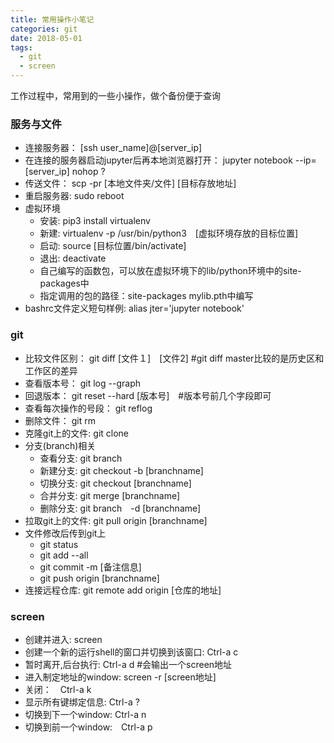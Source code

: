 ```yaml
---
title: 常用操作小笔记
categories: git
date: 2018-05-01
tags: 
  - git
  - screen
---
```

工作过程中，常用到的一些小操作，做个备份便于查询

### 服务与文件
* 连接服务器： [ssh user_name]@[server_ip]
* 在连接的服务器启动jupyter后再本地浏览器打开： jupyter notebook --ip=[server_ip] nohop ?
* 传送文件： scp -pr [本地文件夹/文件] [目标存放地址]
* 重启服务器: sudo reboot 
* 虚拟环境
    * 安装: pip3 install virtualenv
    * 新建: virtualenv -p /usr/bin/python3　[虚拟环境存放的目标位置]
    * 启动: source [目标位置/bin/activate]　
    * 退出: deactivate
    * 自己编写的函数包，可以放在虚拟环境下的lib/python环境中的site-packages中
    * 指定调用的包的路径：site-packages mylib.pth中编写
* bashrc文件定义短句样例: alias jter='jupyter notebook'
<!--more-->

### git
* 比较文件区别： git diff [文件１]　[文件2] #git diff master比较的是历史区和工作区的差异
* 查看版本号： git log --graph
* 回退版本： git reset --hard [版本号]　#版本号前几个字段即可
* 查看每次操作的号段： git reflog
* 删除文件： git rm
* 克隆git上的文件: git clone 
* 分支(branch)相关
    * 查看分支: git branch
    * 新建分支: git checkout -b [branchname]
    * 切换分支: git checkout [branchname]
    * 合并分支: git merge [branchname]
    * 删除分支: git branch　-d [branchname]
* 拉取git上的文件: git pull origin [branchname]
* 文件修改后传到git上
    * git status
    * git add --all
    * git commit -m [备注信息]
    * git push origin [branchname]
* 连接远程仓库: git remote add origin [仓库的地址]

### screen
* 创建并进入: screen
* 创建一个新的运行shell的窗口并切换到该窗口: Ctrl-a c
* 暂时离开,后台执行: Ctrl-a d #会输出一个screen地址
* 进入制定地址的window: screen -r [screen地址]
* 关闭：　Ctrl-a k
* 显示所有键绑定信息: Ctrl-a ?
* 切换到下一个window: Ctrl-a n
* 切换到前一个window:　Ctrl-a p
